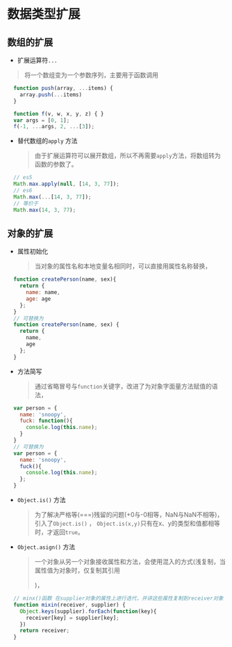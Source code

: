 # 数据类型扩展

## 数组的扩展

  - 扩展运算符`...`

  > 将一个数组变为一个参数序列，主要用于函数调用
  
  ```js
    function push(array, ...items) {
      array.push(...items)
    }

    function f(v, w, x, y, z) { }  
    var args = [0, 1];  
    f(-1, ...args, 2, ...[3]);  
  ```

  - 替代数组的`apply` 方法
    
    > 由于扩展运算符可以展开数组，所以不再需要`apply`方法，将数组转为函数的参数了。
  ```js
    // es5
    Math.max.apply(null, [14, 3, 77]);
    // es6
    Math.max(...[14, 3, 77]);
    // 等价于
    Math.max(14, 3, 77);
  ```


## 对象的扩展

- 属性初始化
  > 当对象的属性名和本地变量名相同时，可以直接用属性名称替换，

```js
  function createPerson(name, sex){
    return {
      name: name,
      age: age
    };
  }
  // 可替换为
  function createPerson(name, sex) {
    return {
      name,
      age
    };
  }
```

- 方法简写
  > 通过省略冒号与`function`关键字，改进了为对象字面量方法赋值的语法，

```js
  var person = {
    name: 'snoopy',
    fuck: function(){
      console.log(this.name);
    }
  }
  // 可替换为
  var person = {
    name: 'snoopy',
    fuck(){
      console.log(this.name);
    };
  }
```

- `Object.is()` 方法
  > 为了解决严格等(===)残留的问题(+0与-0相等，NaN与NaN不相等)，引入了`Object.is()` ，
  > `Object.is(x,y)`只有在x、y的类型和值都相等时，才返回`true`。

- `Object.asign()` 方法
  > 一个对象从另一个对象接收属性和方法，会使用混入的方式(浅复制，当属性值为对象时，仅复制其引用
  > 
  > )，

```js
  // minx()函数 在supplier对象的属性上进行迭代，并讲这些属性复制到receiver对象
  function mixin(receiver, supplier) {
    Object.keys(supplier).forEach(function(key){
      receiver[key] = supplier[key];  
    })
    return receiver;
  }
```



